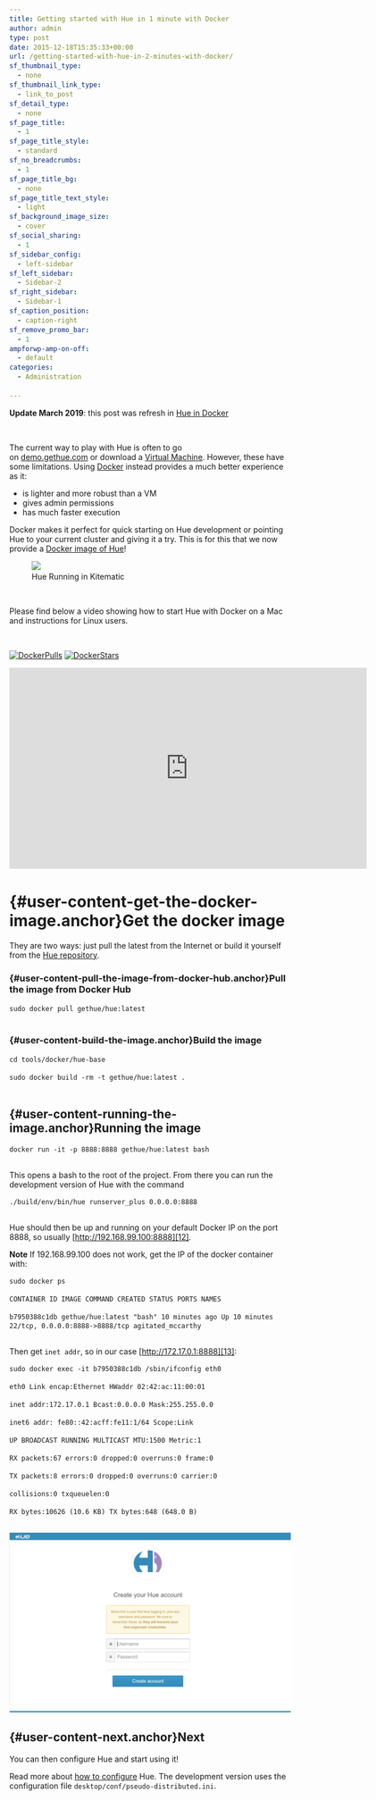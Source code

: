 ```yaml
---
title: Getting started with Hue in 1 minute with Docker
author: admin
type: post
date: 2015-12-18T15:35:33+00:00
url: /getting-started-with-hue-in-2-minutes-with-docker/
sf_thumbnail_type:
  - none
sf_thumbnail_link_type:
  - link_to_post
sf_detail_type:
  - none
sf_page_title:
  - 1
sf_page_title_style:
  - standard
sf_no_breadcrumbs:
  - 1
sf_page_title_bg:
  - none
sf_page_title_text_style:
  - light
sf_background_image_size:
  - cover
sf_social_sharing:
  - 1
sf_sidebar_config:
  - left-sidebar
sf_left_sidebar:
  - Sidebar-2
sf_right_sidebar:
  - Sidebar-1
sf_caption_position:
  - caption-right
sf_remove_promo_bar:
  - 1
ampforwp-amp-on-off:
  - default
categories:
  - Administration

---
```

**Update March 2019**: this post was refresh in [Hue in Docker][1]

&nbsp;

The current way to play with Hue is often to go on [demo.gethue.com][2] or download a [Virtual Machine][3]. However, these have some limitations. Using [Docker][4] instead provides a much better experience as it:

  * is lighter and more robust than a VM
  * gives admin permissions
  * has much faster execution

Docker makes it perfect for quick starting on Hue development or pointing Hue to your current cluster and giving it a try. This is for this that we now provide a [Docker image of Hue][5]!

<figure><a href="https://cdn.gethue.com/uploads/2015/12/Screenshot-2015-12-18-16.47.46-1024x724.jpg"><img src="https://cdn.gethue.com/uploads/2015/12/Screenshot-2015-12-18-16.47.46-1024x724.jpg" /></a><figcaption>Hue Running in Kitematic</figcaption></figure>

&nbsp;

Please find below a video showing how to start Hue with Docker on a Mac and instructions for Linux users.

&nbsp;

[<img src="https://camo.githubusercontent.com/2de6c7ae1eb50c1c55e14957708f55d775366f62/68747470733a2f2f696d672e736869656c64732e696f2f646f636b65722f70756c6c732f6765746875652f6875652e737667" alt="DockerPulls" data-canonical-src="https://img.shields.io/docker/pulls/gethue/hue.svg" />][6] [<img src="https://camo.githubusercontent.com/83ee62644f39db2bb9faf4cacebc1b64c7a338d5/68747470733a2f2f696d672e736869656c64732e696f2f646f636b65722f73746172732f6765746875652f6875652e737667" alt="DockerStars" data-canonical-src="https://img.shields.io/docker/stars/gethue/hue.svg" />][6]

<iframe src="https://player.vimeo.com/video/149410817?dnt=1&app_id=122963" width="640" height="360" frameborder="0" title="Hadoop tutorial - How to run Hue in no time with Docker and Kitematic" allow="autoplay; fullscreen" allowfullscreen></iframe>

# [][7]{#user-content-get-the-docker-image.anchor}Get the docker image

They are two ways: just pull the latest from the Internet or build it yourself from the [Hue repository][8].

### [][9]{#user-content-pull-the-image-from-docker-hub.anchor}Pull the image from Docker Hub

<pre><code class="bash">sudo docker pull gethue/hue:latest

</code></pre>

### [][10]{#user-content-build-the-image.anchor}Build the image

<pre><code class="bash">cd tools/docker/hue-base

sudo docker build -rm -t gethue/hue:latest .

</code></pre>

## [][11]{#user-content-running-the-image.anchor}Running the image

<pre><code class="bash">docker run -it -p 8888:8888 gethue/hue:latest bash

</code></pre>

This opens a bash to the root of the project. From there you can run the development version of Hue with the command

<pre><code class="bash">./build/env/bin/hue runserver_plus 0.0.0.0:8888

</code></pre>

Hue should then be up and running on your default Docker IP on the port 8888, so usually [http://192.168.99.100:8888][12].

**Note** If 192.168.99.100 does not work, get the IP of the docker container with:

<pre><code class="bash">sudo docker ps

CONTAINER ID IMAGE COMMAND CREATED STATUS PORTS NAMES

b7950388c1db gethue/hue:latest "bash" 10 minutes ago Up 10 minutes 22/tcp, 0.0.0.0:8888->8888/tcp agitated_mccarthy

</code></pre>

Then get `inet addr`, so in our case [http://172.17.0.1:8888][13]:

<pre><code class="bash">sudo docker exec -it b7950388c1db /sbin/ifconfig eth0

eth0 Link encap:Ethernet HWaddr 02:42:ac:11:00:01

inet addr:172.17.0.1 Bcast:0.0.0.0 Mask:255.255.0.0

inet6 addr: fe80::42:acff:fe11:1/64 Scope:Link

UP BROADCAST RUNNING MULTICAST MTU:1500 Metric:1

RX packets:67 errors:0 dropped:0 overruns:0 frame:0

TX packets:8 errors:0 dropped:0 overruns:0 carrier:0

collisions:0 txqueuelen:0

RX bytes:10626 (10.6 KB) TX bytes:648 (648.0 B)

</code></pre>

<a href="https://raw.githubusercontent.com/cloudera/hue/master/docs/images/login.png" target="_blank" rel="noopener noreferrer"><img title="Hue First Login" src="https://raw.githubusercontent.com/cloudera/hue/master/docs/images/login.png" alt="alt text" /></a>

## [][14]{#user-content-next.anchor}Next

You can then configure Hue and start using it!

Read more about [how to configure][15] Hue. The development version uses the configuration file `desktop/conf/pseudo-distributed.ini`.

 [1]: http://hue-in-docker
 [2]: http://demo.gethue.com
 [3]: https://ccp.cloudera.com/display/SUPPORT/Cloudera+QuickStart+VM
 [4]: https://www.docker.com/
 [5]: https://hub.docker.com/u/gethue/
 [6]: https://registry.hub.docker.com/u/gethue/hue/
 [7]: https://github.com/cloudera/hue/tree/master/tools/docker#get-the-docker-image
 [8]: https://github.com/cloudera/hue/tree/master/tools/docker
 [9]: https://github.com/cloudera/hue/tree/master/tools/docker#pull-the-image-from-docker-hub
 [10]: https://github.com/cloudera/hue/tree/master/tools/docker#build-the-image
 [11]: https://github.com/cloudera/hue/tree/master/tools/docker#running-the-image
 [12]: http://192.168.99.100:8888/
 [13]: http://172.17.0.1:8888/
 [14]: https://github.com/cloudera/hue/tree/master/tools/docker#next
 [15]: https://gethue.com/how-to-configure-hue-in-your-hadoop-cluster/
